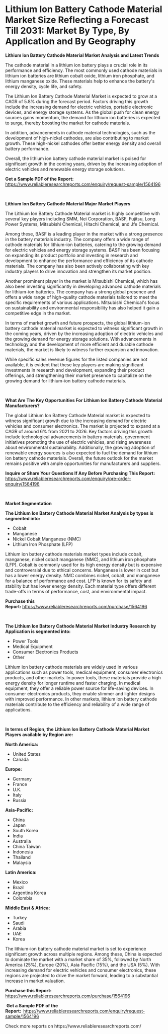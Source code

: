 <p><h1>Lithium Ion Battery Cathode Material Market Size Reflecting a Forecast Till 2031: Market By Type, By Application and By Geography</h1></p><p><strong>Lithium Ion Battery Cathode Material Market Analysis and Latest Trends</strong></p>
<p><p>The cathode material in a lithium ion battery plays a crucial role in its performance and efficiency. The most commonly used cathode materials in lithium ion batteries are lithium cobalt oxide, lithium iron phosphate, and lithium manganese oxide. These materials help to enhance the battery's energy density, cycle life, and safety.</p><p>The Lithium Ion Battery Cathode Material Market is expected to grow at a CAGR of 5.8% during the forecast period. Factors driving this growth include the increasing demand for electric vehicles, portable electronic devices, and energy storage systems. As the global push for clean energy sources gains momentum, the demand for lithium ion batteries is expected to surge, thereby boosting the market for cathode materials.</p><p>In addition, advancements in cathode material technologies, such as the development of high-nickel cathodes, are also contributing to market growth. These high-nickel cathodes offer better energy density and overall battery performance.</p><p>Overall, the lithium ion battery cathode material market is poised for significant growth in the coming years, driven by the increasing adoption of electric vehicles and renewable energy storage solutions.</p></p>
<p><strong>Get a Sample PDF of the Report:&nbsp;</strong> <a href="https://www.reliableresearchreports.com/enquiry/request-sample/1564196">https://www.reliableresearchreports.com/enquiry/request-sample/1564196</a></p>
<p>&nbsp;</p>
<p><strong>Lithium Ion Battery Cathode Material Major Market Players</strong></p>
<p><p>The Lithium Ion Battery Cathode Material market is highly competitive with several key players including SMM, Nei Corporation, BASF, Fujitsu, Long Power Systems, Mitsubishi Chemical, Hitachi Chemical, and Jfe Chemical.</p><p>Among these, BASF is a leading player in the market with a strong presence in the battery materials industry. The company offers a wide range of cathode materials for lithium-ion batteries, catering to the growing demand for electric vehicles and energy storage systems. BASF has been focusing on expanding its product portfolio and investing in research and development to enhance the performance and efficiency of its cathode materials. The company has also been actively collaborating with key industry players to drive innovation and strengthen its market position.</p><p>Another prominent player in the market is Mitsubishi Chemical, which has also been investing significantly in developing advanced cathode materials for lithium-ion batteries. The company has a strong global presence and offers a wide range of high-quality cathode materials tailored to meet the specific requirements of various applications. Mitsubishi Chemical's focus on sustainability and environmental responsibility has also helped it gain a competitive edge in the market.</p><p>In terms of market growth and future prospects, the global lithium-ion battery cathode material market is expected to witness significant growth in the coming years, driven by the increasing adoption of electric vehicles and the growing demand for energy storage solutions. With advancements in technology and the development of more efficient and durable cathode materials, the market is likely to witness further expansion and innovation.</p><p>While specific sales revenue figures for the listed companies are not available, it is evident that these key players are making significant investments in research and development, expanding their product offerings, and strengthening their market presence to capitalize on the growing demand for lithium-ion battery cathode materials.</p></p>
<p>&nbsp;</p>
<p><strong>What Are The Key Opportunities For Lithium Ion Battery Cathode Material Manufacturers?</strong></p>
<p><p>The global Lithium Ion Battery Cathode Material market is expected to witness significant growth due to the increasing demand for electric vehicles and consumer electronics. The market is projected to expand at a CAGR of around 6% from 2021 to 2026. Key factors driving this growth include technological advancements in battery materials, government initiatives promoting the use of electric vehicles, and rising awareness about environmental sustainability. Additionally, the growing adoption of renewable energy sources is also expected to fuel the demand for lithium ion battery cathode materials. Overall, the future outlook for the market remains positive with ample opportunities for manufacturers and suppliers.</p></p>
<p><strong>Inquire or Share Your Questions If Any Before Purchasing This Report:</strong> <a href="https://www.reliableresearchreports.com/enquiry/pre-order-enquiry/1564196">https://www.reliableresearchreports.com/enquiry/pre-order-enquiry/1564196</a></p>
<p>&nbsp;</p>
<p><strong>Market Segmentation</strong></p>
<p><strong>The Lithium Ion Battery Cathode Material Market Analysis by types is segmented into:</strong></p>
<p><ul><li>Cobalt</li><li>Manganese</li><li>Nickel Cobalt Manganese (NMC)</li><li>Lithium Iron Phosphate (LFP)</li></ul></p>
<p><p>Lithium ion battery cathode materials market types include cobalt, manganese, nickel cobalt manganese (NMC), and lithium iron phosphate (LFP). Cobalt is commonly used for its high energy density but is expensive and controversial due to ethical concerns. Manganese is lower in cost but has a lower energy density. NMC combines nickel, cobalt, and manganese for a balance of performance and cost. LFP is known for its safety and stability but has lower energy density. Each material type offers different trade-offs in terms of performance, cost, and environmental impact.</p></p>
<p><strong>Purchase this Report:&nbsp;</strong><a href="https://www.reliableresearchreports.com/purchase/1564196">https://www.reliableresearchreports.com/purchase/1564196</a></p>
<p>&nbsp;</p>
<p><strong>The Lithium Ion Battery Cathode Material Market Industry Research by Application is segmented into:</strong></p>
<p><ul><li>Power Tools</li><li>Medical Equipment</li><li>Consumer Electronics Products</li><li>Other</li></ul></p>
<p><p>Lithium ion battery cathode materials are widely used in various applications such as power tools, medical equipment, consumer electronics products, and other markets. In power tools, these materials provide a high energy density for longer runtime and faster charging. In medical equipment, they offer a reliable power source for life-saving devices. In consumer electronics products, they enable slimmer and lighter designs with improved performance. In other markets, lithium ion battery cathode materials contribute to the efficiency and reliability of a wide range of applications.</p></p>
<p>&nbsp;</p>
<p><strong>In terms of Region, the Lithium Ion Battery Cathode Material Market Players available by Region are:</strong></p>
<p>
    <p> <strong> North America: </strong>
        <ul>
            <li>United States</li>
            <li>Canada</li>
        </ul>
        </p> 
    <p> <strong> Europe: </strong>
        <ul>
            <li>Germany</li>
            <li>France</li>
            <li>U.K.</li>
            <li>Italy</li>
            <li>Russia</li>
        </ul>
        </p> 
    <p> <strong> Asia-Pacific: </strong>
        <ul>
            <li>China</li>
            <li>Japan</li>
            <li>South Korea</li>
            <li>India</li>
            <li>Australia</li>
            <li>China Taiwan</li>
            <li>Indonesia</li>
            <li>Thailand</li>
            <li>Malaysia</li>
        </ul>
        </p> 
    <p> <strong> Latin America: </strong>
        <ul>
            <li>Mexico</li>
            <li>Brazil</li>
            <li>Argentina Korea</li>
            <li>Colombia</li>
        </ul>
        </p> 
    <p> <strong> Middle East & Africa: </strong>
        <ul>
            <li>Turkey</li>
            <li>Saudi</li>
            <li>Arabia</li>
            <li>UAE</li>
            <li>Korea</li>
        </ul>
    </p>
    </p>
<p><p>The lithium-ion battery cathode material market is set to experience significant growth across multiple regions. Among these, China is expected to dominate the market with a market share of 35%, followed by North America (25%), Europe (20%), Asia Pacific (15%), and the USA (5%). With increasing demand for electric vehicles and consumer electronics, these regions are projected to drive the market forward, leading to a substantial increase in market valuation.</p></p>
<p><strong>Purchase this Report: </strong><a href="https://www.reliableresearchreports.com/purchase/1564196">https://www.reliableresearchreports.com/purchase/1564196</a></p>
<p>&nbsp;<strong>Get a Sample PDF of the Report:&nbsp;&nbsp;</strong><a href="https://www.reliableresearchreports.com/enquiry/request-sample/1564196">https://www.reliableresearchreports.com/enquiry/request-sample/1564196</a></p>
<p><strong></strong></p>
<p>Check more reports on https://www.reliableresearchreports.com/</p>